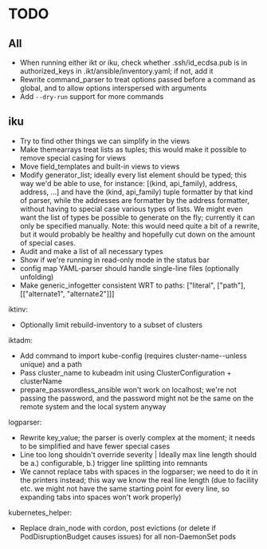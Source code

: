 # TODO
## All
* When running either ikt or iku, check whether .ssh/id_ecdsa.pub is in authorized_keys
  in .ikt/ansible/inventory.yaml; if not, add it
* Rewrite command_parser to treat options passed before a command as global,
  and to allow options interspersed with arguments
* Add `--dry-run` support for more commands

## iku
* Try to find other things we can simplify in the views
* Make themearrays treat lists as tuples; this would make it possible to remove special casing for views
* Move field_templates and built-in views to views
* Modify generator_list; ideally every list element should be typed;
  this way we'd be able to use, for instance:
  [(kind, api_family), address, address, ...]
  and have the (kind, api_family) tuple formatter by that kind of parser,
  while the addresses are formatter by the address formatter,
  without having to special case various types of lists.
  We might even want the list of types be possible to generate on the fly;
  currently it can only be specified manually.
  Note: this would need quite a bit of a rewrite, but it would probably be healthy
  and hopefully cut down on the amount of special cases.
* Audit and make a list of all necessary types
* Show if we're running in read-only mode in the status bar
* config map YAML-parser should handle single-line files (optionally unfolding)
* Make generic_infogetter consistent WRT to paths:
  ["literal", ["path"], [["alternate1", "alternate2"]]]

iktinv:
* Optionally limit rebuild-inventory to a subset of clusters

iktadm:
* Add command to import kube-config (requires cluster-name--unless unique) and a path
* Pass cluster_name to kubeadm init using ClusterConfiguration + clusterName
* prepare_passwordless_ansible won't work on localhost; we're not passing the password,
  and the password might not be the same on the remote system and the local system anyway

logparser:
* Rewrite key_value; the parser is overly complex at the moment; it needs to be simplified
  and have fewer special cases
* Line too long shouldn't override severity
  | Ideally max line length should be a.) configurable, b.) trigger line splitting into remnants
* We cannot replace tabs with spaces in the logparser; we need to do it in the printers instead;
  this way we know the real line length (due to facility etc. we might not have the same starting point
  for every line, so expanding tabs into spaces won't work properly)

kubernetes_helper:
* Replace drain_node with cordon, post evictions (or delete if PodDisruptionBudget causes issues)
  for all non-DaemonSet pods
